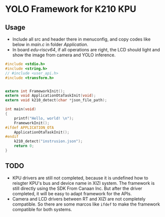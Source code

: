# YOLO Framework for K210 KPU

## Usage

* Include all src and header there in menuconfig, and copy codes like below in *main.c* in folder *Application*.
* In board *edu-riscv64*, if all operations are right, the LCD should light and show the image from camera and YOLO inference.

```C
#include <stdio.h>
#include <string.h>
// #include <user_api.h>
#include <transform.h>


extern int FrameworkInit();
extern void ApplicationOtaTaskInit(void);
extern void k210_detect(char *json_file_path);

int main(void)
{
	printf("Hello, world! \n");
	FrameworkInit();
#ifdef APPLICATION_OTA
	ApplicationOtaTaskInit();
#endif
	k210_detect("instrusion.json");
    return 0;
}
```

## TODO

* KPU drivers are still not completed, because it is undefined how to reisgter KPU's bus and device name in XIZI system. The framework is still directly using the SDK From Canaan Inc. But after the driver completed, it will be easy to adapt framework for the APIs.
* Camera and LCD drivers between RT and XIZI are not completely compatible. So there are some marcos like `ifdef` to make the framework compatible for both systems.
